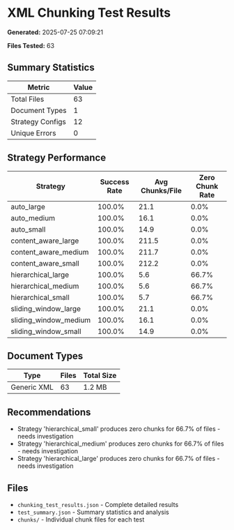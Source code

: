 # XML Chunking Test Results

**Generated:** 2025-07-25 07:09:21

**Files Tested:** 63

## Summary Statistics

| Metric | Value |
|--------|-------|
| Total Files | 63 |
| Document Types | 1 |
| Strategy Configs | 12 |
| Unique Errors | 0 |

## Strategy Performance

| Strategy | Success Rate | Avg Chunks/File | Zero Chunk Rate |
|----------|--------------|-----------------|------------------|
| auto_large | 100.0% | 21.1 | 0.0% |
| auto_medium | 100.0% | 16.1 | 0.0% |
| auto_small | 100.0% | 14.9 | 0.0% |
| content_aware_large | 100.0% | 211.5 | 0.0% |
| content_aware_medium | 100.0% | 211.7 | 0.0% |
| content_aware_small | 100.0% | 212.2 | 0.0% |
| hierarchical_large | 100.0% | 5.6 | 66.7% |
| hierarchical_medium | 100.0% | 5.6 | 66.7% |
| hierarchical_small | 100.0% | 5.7 | 66.7% |
| sliding_window_large | 100.0% | 21.1 | 0.0% |
| sliding_window_medium | 100.0% | 16.1 | 0.0% |
| sliding_window_small | 100.0% | 14.9 | 0.0% |

## Document Types

| Type | Files | Total Size |
|------|-------|------------|
| Generic XML | 63 | 1.2 MB |

## Recommendations

- Strategy 'hierarchical_small' produces zero chunks for 66.7% of files - needs investigation
- Strategy 'hierarchical_medium' produces zero chunks for 66.7% of files - needs investigation
- Strategy 'hierarchical_large' produces zero chunks for 66.7% of files - needs investigation

## Files

- `chunking_test_results.json` - Complete detailed results
- `test_summary.json` - Summary statistics and analysis
- `chunks/` - Individual chunk files for each test
